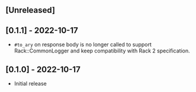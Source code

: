 ## [Unreleased]

## [0.1.1] - 2022-10-17

- `#to_ary` on response body is no longer called to support Rack::CommonLogger and keep compatibility with Rack 2 specification.

## [0.1.0] - 2022-10-17

- Initial release
